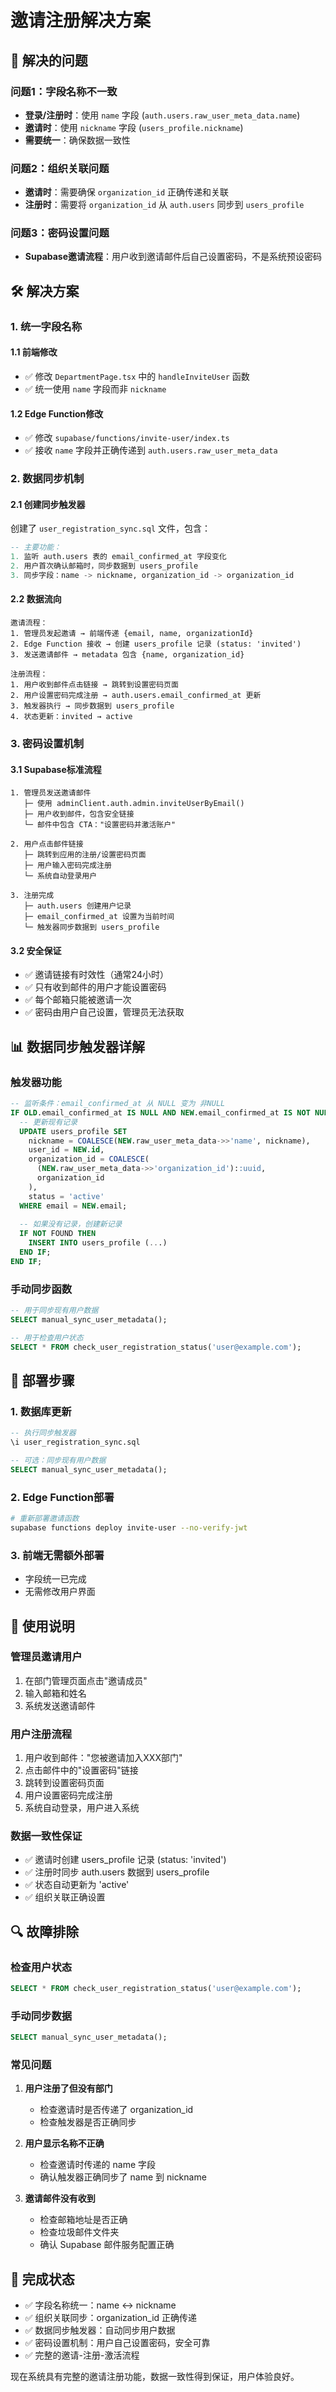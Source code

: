 # 邀请注册解决方案

## 🎯 解决的问题

### 问题1：字段名称不一致
- **登录/注册时**：使用 `name` 字段 (`auth.users.raw_user_meta_data.name`)
- **邀请时**：使用 `nickname` 字段 (`users_profile.nickname`)
- **需要统一**：确保数据一致性

### 问题2：组织关联问题
- **邀请时**：需要确保 `organization_id` 正确传递和关联
- **注册时**：需要将 `organization_id` 从 `auth.users` 同步到 `users_profile`

### 问题3：密码设置问题
- **Supabase邀请流程**：用户收到邀请邮件后自己设置密码，不是系统预设密码

## 🛠️ 解决方案

### 1. 统一字段名称

#### 1.1 前端修改
- ✅ 修改 `DepartmentPage.tsx` 中的 `handleInviteUser` 函数
- ✅ 统一使用 `name` 字段而非 `nickname`

#### 1.2 Edge Function修改
- ✅ 修改 `supabase/functions/invite-user/index.ts`
- ✅ 接收 `name` 字段并正确传递到 `auth.users.raw_user_meta_data`

### 2. 数据同步机制

#### 2.1 创建同步触发器
创建了 `user_registration_sync.sql` 文件，包含：

```sql
-- 主要功能：
1. 监听 auth.users 表的 email_confirmed_at 字段变化
2. 用户首次确认邮箱时，同步数据到 users_profile
3. 同步字段：name -> nickname, organization_id -> organization_id
```

#### 2.2 数据流向
```
邀请流程：
1. 管理员发起邀请 → 前端传递 {email, name, organizationId}
2. Edge Function 接收 → 创建 users_profile 记录 (status: 'invited')
3. 发送邀请邮件 → metadata 包含 {name, organization_id}

注册流程：
1. 用户收到邮件点击链接 → 跳转到设置密码页面
2. 用户设置密码完成注册 → auth.users.email_confirmed_at 更新
3. 触发器执行 → 同步数据到 users_profile
4. 状态更新：invited → active
```

### 3. 密码设置机制

#### 3.1 Supabase标准流程
```
1. 管理员发送邀请邮件
   ├─ 使用 adminClient.auth.admin.inviteUserByEmail()
   ├─ 用户收到邮件，包含安全链接
   └─ 邮件中包含 CTA："设置密码并激活账户"

2. 用户点击邮件链接
   ├─ 跳转到应用的注册/设置密码页面
   ├─ 用户输入密码完成注册
   └─ 系统自动登录用户

3. 注册完成
   ├─ auth.users 创建用户记录
   ├─ email_confirmed_at 设置为当前时间
   └─ 触发器同步数据到 users_profile
```

#### 3.2 安全保证
- ✅ 邀请链接有时效性（通常24小时）
- ✅ 只有收到邮件的用户才能设置密码
- ✅ 每个邮箱只能被邀请一次
- ✅ 密码由用户自己设置，管理员无法获取

## 📊 数据同步触发器详解

### 触发器功能
```sql
-- 监听条件：email_confirmed_at 从 NULL 变为 非NULL
IF OLD.email_confirmed_at IS NULL AND NEW.email_confirmed_at IS NOT NULL THEN
  -- 更新现有记录
  UPDATE users_profile SET
    nickname = COALESCE(NEW.raw_user_meta_data->>'name', nickname),
    user_id = NEW.id,
    organization_id = COALESCE(
      (NEW.raw_user_meta_data->>'organization_id')::uuid, 
      organization_id
    ),
    status = 'active'
  WHERE email = NEW.email;
  
  -- 如果没有记录，创建新记录
  IF NOT FOUND THEN
    INSERT INTO users_profile (...)
  END IF;
END IF;
```

### 手动同步函数
```sql
-- 用于同步现有用户数据
SELECT manual_sync_user_metadata();

-- 用于检查用户状态
SELECT * FROM check_user_registration_status('user@example.com');
```

## 🔧 部署步骤

### 1. 数据库更新
```sql
-- 执行同步触发器
\i user_registration_sync.sql

-- 可选：同步现有用户数据
SELECT manual_sync_user_metadata();
```

### 2. Edge Function部署
```bash
# 重新部署邀请函数
supabase functions deploy invite-user --no-verify-jwt
```

### 3. 前端无需额外部署
- 字段统一已完成
- 无需修改用户界面

## 📝 使用说明

### 管理员邀请用户
1. 在部门管理页面点击"邀请成员"
2. 输入邮箱和姓名
3. 系统发送邀请邮件

### 用户注册流程
1. 用户收到邮件："您被邀请加入XXX部门"
2. 点击邮件中的"设置密码"链接
3. 跳转到设置密码页面
4. 用户设置密码完成注册
5. 系统自动登录，用户进入系统

### 数据一致性保证
- ✅ 邀请时创建 users_profile 记录 (status: 'invited')
- ✅ 注册时同步 auth.users 数据到 users_profile
- ✅ 状态自动更新为 'active'
- ✅ 组织关联正确设置

## 🔍 故障排除

### 检查用户状态
```sql
SELECT * FROM check_user_registration_status('user@example.com');
```

### 手动同步数据
```sql
SELECT manual_sync_user_metadata();
```

### 常见问题
1. **用户注册了但没有部门**
   - 检查邀请时是否传递了 organization_id
   - 检查触发器是否正确同步

2. **用户显示名称不正确**
   - 检查邀请时传递的 name 字段
   - 确认触发器正确同步了 name 到 nickname

3. **邀请邮件没有收到**
   - 检查邮箱地址是否正确
   - 检查垃圾邮件文件夹
   - 确认 Supabase 邮件服务配置正确

## 🎉 完成状态

- ✅ 字段名称统一：name ↔ nickname
- ✅ 组织关联同步：organization_id 正确传递
- ✅ 数据同步触发器：自动同步用户数据
- ✅ 密码设置机制：用户自己设置密码，安全可靠
- ✅ 完整的邀请-注册-激活流程

现在系统具有完整的邀请注册功能，数据一致性得到保证，用户体验良好。 